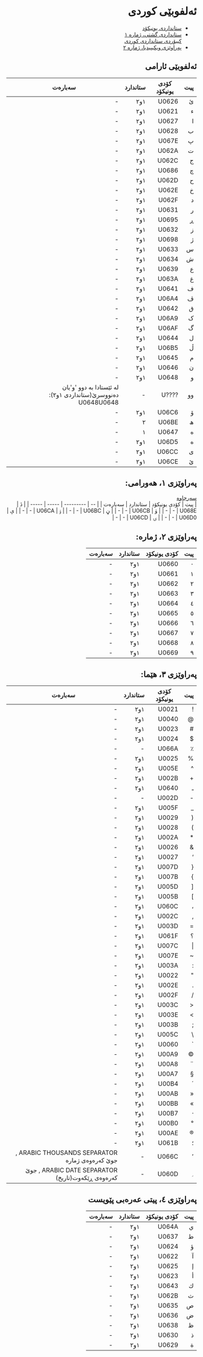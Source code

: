 <div dir=rtl>

# ئەلفوبێی کوردی
- [ستانداردی یونیکۆد](https://www.unicode.org/charts/PDF/U0600.pdf)
- [ستانداردی گشتی، ژمارە ١](http://unicode.ekrg.org/ku_unicodes.html)  
  [کیبۆردی ستانداردی کوردی](http://unicode.ekrg.org/download/UnifiedKeyboardProject_ku.pdf)
- [پەراوێزی ویکیپیدیا، ژمارە ٢](https://ckb.wikipedia.org/wiki/%D9%88%DB%8C%DA%A9%DB%8C%D9%BE%DB%8C%D8%AF%DB%8C%D8%A7:%D9%86%D9%88%D9%88%D8%B3%DB%8C%D9%86%DB%8C_%DA%A9%D9%88%D8%B1%D8%AF%DB%8C)
## ئەلفوبێی ئارامی
| پیت | کۆدی یونیکۆد | ستاندارد | سەبارەت |
| -- | --------- | ----- | ----- |
| ئ | U0626 | ١و٢ | - |
| ء | U0621 | ١و٢ | - |
| ا | U0627 | ١و٢ | - |
| ب | U0628 | ١و٢ | - |
| پ | U067E | ١و٢ | - |
| ت | U062A | ١و٢ | - |
| ج | U062C | ١و٢ | - |
| چ | U0686 | ١و٢ | - |
| ح | U062D | ١و٢ | - |
| خ | U062E | ١و٢ | - |
| د | U062F | ١و٢ | - |
| ر | U0631 | ١و٢ | - |
| ڕ | U0695 | ١و٢ | - |
| ز | U0632 | ١و٢ | - |
| ژ | U0698 | ١و٢ | - |
| س | U0633 | ١و٢ | - |
| ش | U0634 | ١و٢ | - |
| ع | U0639 | ١و٢ | - |
| غ | U063A | ١و٢ | - |
| ف | U0641 | ١و٢ | - |
| ڤ | U06A4 | ١و٢ | - |
| ق | U0642 | ١و٢ | - |
| ک | U06A9 | ١و٢ | - |
| گ | U06AF | ١و٢ | - |
| ل | U0644 | ١و٢ | - |
| ڵ | U06B5 | ١و٢ | - |
| م | U0645 | ١و٢ | - |
| ن | U0646 | ١و٢ | - |
| و | U0648 | ١و٢ | - |
| وو | ????U | - | لە ئێستادا بە دوو 'و'یان دەنووسرێ(ستانداردی ١و٢): U0648U0648 |
| ۆ | U06C6 | ١و٢ | - |
| ھ | U06BE | ٢ | - |
| ه | U0647 | ١ | - |
| ە | U06D5 | ١و٢ | - |
| ی | U06CC | ١و٢ | - |
| ێ | U06CE | ١و٢ | - |
## پەراوێزی ١، هەورامی:
[سەرچاوە](https://ckb.wikipedia.org/wiki/%DA%BE%DB%95%D9%88%D8%B1%D8%A7%D9%85%DB%8C)  
| پیت | کۆدی یونیکۆد | ستاندارد | سەبارەت |
| -- | --------- | ----- | ----- |
| ڎ | U068E | - | - |
| ۋ | U06CB | - | - |
| ڼ | U06BC | - | - |
| ۊ | U06CA | - | - |
| ې | U06D0 | - | - |
| ۍ | U06CD | - | - |
## 	پەراوێزی ٢، ژمارە:
| پیت | کۆدی یونیکۆد | ستاندارد | سەبارەت |
| -- | --------- | ----- | ----- |
| ٠ | U0660 | ١و٢ | - |
| ١ | U0661 | ١و٢ | - |
| ٢ | U0662 | ١و٢ | - |
| ٣ | U0663 | ١و٢ | - |
| ٤ | U0664 | ١و٢ | - |
| ٥ | U0665 | ١و٢ | - |
| ٦ | U0666 | ١و٢ | - |
| ٧ | U0667 | ١و٢ | - |
| ٨ | U0668 | ١و٢ | - |
| ٩ | U0669 | ١و٢ | - |
## 	پەراوێزی ٣، هێما:
| پیت | کۆدی یونیکۆد | ستاندارد | سەبارەت |
| -- | --------- | ----- | ----- |
| ! | U0021 | ١و٢ | - |
| @ | U0040 | ١و٢ | - |
| # | U0023 | ١و٢ | - |
| $ | U0024 | ١و٢ | - |
| ٪ |  U066A | - | - |
| %	| U0025 | ١و٢ | - |
| ^ | U005E | ١و٢ | - |
| + | U002B | ١و٢ | - |
| ـ |  U0640 | ١و٢ | - |
| - | U002D | - | - |
| _	| U005F | ١و٢ | - |
| ( | U0029 | ١و٢ | - |
| ) | U0028 | ١و٢ | - |
| * | U002A | ١و٢ | - |
| & | U0026 | ١و٢ | - |
| ‘ | U0027 | ١و٢ | - |
| { | U007D | ١و٢ | - |
| } | U007B | ١و٢ | - |
| [ | U005D | ١و٢ | - |
| ] | U005B | ١و٢ | - |
| ، |  U060C | ١و٢ | - |
| , | U002C | ١و٢ | - |
| = | U003D | ١و٢ | - |
| ؟ |  U061F | ١و٢ | - |
| \| | U007C | ١و٢ | - |
| ~ | U007E | ١و٢ | - |
| : | U003A | ١و٢ | - |
| " | U0022 | ١و٢ | - |
| . | U002E | ١و٢ | - |
| / | U002F | ١و٢ | - |
| < | U003C | ١و٢ | - |
| > | U003E | ١و٢ | - |
| ; | U003B | ١و٢ | - |
| \ | U005C | ١و٢ | - |
| ` | U0060 | ١و٢ | - |
| © | U00A9 | ١و٢ | - |
| ¨ | U00A8 | ١و٢ | - |
| § | U00A7 | ١و٢ | - |
| ´ | U00B4 | ١و٢ | - |
| « | U00AB | ١و٢ | - |
| » | U00BB | ١و٢ | - |
| · | U00B7 | ١و٢ | - |
| ° | U00B0 | ١و٢ | - |
| ® | U00AE | ١و٢ | - |
| ؛ |  U061B | ١و٢ | - |
| ٬ | U066C | - | ARABIC THOUSANDS SEPARATOR , جوێ کەرەوەی ژمارە |
| ؍ |  U060D | - |	ARABIC DATE SEPARATOR , جوێ کەرەوەی ڕێکەوت(تاریخ) |
## پەراوێزی ٤، پیتی عەرەبی پێویست
| پیت | کۆدی یونیکۆد | ستاندارد | سەبارەت |
| -- | --------- | ----- | ----- |
| ي | U064A | ١و٢ | - |
| ط | U0637 | ١و٢ | - |
| ؤ | U0624 | ١و٢ | - |
| آ | U0622 | ١و٢ | - |
| إ | U0625 | ١و٢ | - |
| أ | U0623 | ١و٢ | - |
| ك | U0643 | ١و٢ | - |
| ث | U062B | ١و٢ | - |
| ص | U0635 | ١و٢ | - |
| ض | U0636 | ١و٢ | - |
| ظ | U0638 | ١و٢ | - |
| ذ | U0630 | ١و٢ | - |
| ة | U0629 | ١و٢ | - |
